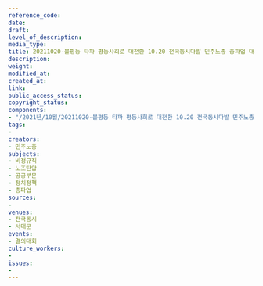 ```yaml
---
reference_code: 
date: 
draft: 
level_of_description: 
media_type: 
title: 20211020-불평등 타파 평등사회로 대전환 10.20 전국동시다발 민주노총 총파업 대회
description: 
weight: 
modified_at: 
created_at: 
link: 
public_access_status: 
copyright_status: 
components:
- "/2021년/10월/20211020-불평등 타파 평등사회로 대전환 10.20 전국동시다발 민주노총 총파업 대회/_1D20995.jpg"
tags:
- 
creators:
- 민주노총
subjects:
- 비정규직
- 노조탄압
- 공공부문
- 정치정책
- 총파업
sources:
- 
venues:
- 전국동시
- 서대문
events:
- 결의대회
culture_workers:
- 
issues:
- 
---
```

